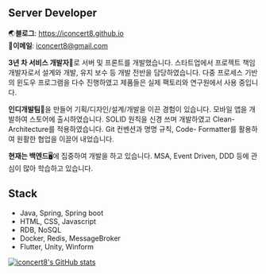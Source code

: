 ## Server Developer
🌏**블로그**: https://iconcert8.github.io  
📧**이메일**: iconcert8@gmail.com

**3년 차 서비스 개발자**👷로 서버 및 프론트를 개발했습니다. 스타트업에서 프로젝트 책임 개발자로서 설계와 개발, 유지 보수 등 개발 전반을 담당하였습니다. 다중 프로세스 기반의 윈도우 프로그램을 다수 진행하였고 제품들은 실제 팩토리와 연구원에서 사용 중입니다.

**인디개발팀**🏢을 만들어 기획/디자인/설계/개발을 이끈 경험이 있습니다. 모바일 앱을 개발하여 스토어에 출시하였습니다. SOLID 원칙을 신경 쓰며 개발하였고 Clean-Architecture를 적용하였습니다. Git 컨벤션과 명명 규칙, Code- Formatter를 활용하여 원활한 협업을 이끌어 내었습니다.

**현재는 백엔드**🖥️에 집중하여 개발을 하고 있습니다. MSA, Event Driven, DDD 등에 관심이 많아 학습하고 있습니다.

## Stack
- Java, Spring, Spring boot
- HTML, CSS, Javascript
- RDB, NoSQL
- Docker, Redis, MessageBroker
- Flutter, Unity, Winform 

[![iconcert8's GitHub stats](https://github-readme-stats.vercel.app/api?username=iconcert8)](https://github.com/anuraghazra/github-readme-stats)


<!--
**iconcert8/iconcert8** is a ✨ _special_ ✨ repository because its `README.md` (this file) appears on your GitHub profile.

Here are some ideas to get you started:

- 🔭 I’m currently working on ...
- 🌱 I’m currently learning ...
- 👯 I’m looking to collaborate on ...
- 🤔 I’m looking for help with ...
- 💬 Ask me about ...
- 📫 How to reach me: ...
- 😄 Pronouns: ...
- ⚡ Fun fact: ...
-->

